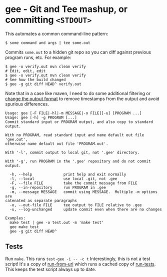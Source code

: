 # gee - Git and Tee mashup, or committing `<STDOUT>`

This automates a common command-line pattern:

```
$ some command and args | tee some.out
```

Commits `some.out` to a hidden git repo so you can diff against previous
program runs, etc.  For example:

```
$ gee -o verify.out mvn clean verify
# Edit, edit, edit
$ gee -o verify.out mvn clean verify
# See how the build changed
$ gee -g git diff HEAD^ verify.out
```

Note that in a case like maven, I need to do some additional filtering or
[change the output format](https://maven.apache.org/maven-logging.html) to
remove timestamps from the output and avoid spurious differences.

```
Usage: gee [-F FILE|-hl|-m MESSAGE|-o FILE][-u] [PROGRAM ...]
Usage: gee [-h] -g PROGRAM [...]
Commit standard input or PROGRAM output, and also copy to standard output.

With no PROGRAM, read standard input and name default out file 'gee.out', 
otherwise name default out file 'PROGRAM.out'.

With '-l', commit output to local git, not '.gee' directory.

With '-g', run PROGRAM in the '.gee' repository and do not commit output.

  -h, --help              print help and exit normally
  -l, --local             use local .git, not .gee
  -F, --file FILE         take the commit message from FILE
  -g, --in-repository     run PROGRAM in .gee
  -m, --message MESSAGE   commit using MESSAGE.  Multiple -m options are 
catenated as separate paragraphs
  -o, --out-file FILE     tee output to FILE relative to .gee
  -u, --log-unchanged     update commit even when there are no changes

Examples:
  make test | gee -o test.out -m 'make test'
  gee make test
  gee -g git diff HEAD^
```

## Tests

Run `make`.  This runs `test-gee -i -- -c t`  Interestingly, this is not a
test script!  It's a copy of
[run-from-url](https://github.com/binkley/shell/blob/master/run-from-url)
which runs a cached copy of
[run-tests](https://github.com/binkley/shell/blob/master/plain-bash-testing/run-tests).
This keeps the test script always up to date.
